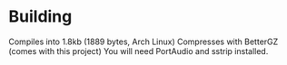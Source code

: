 # Building  

Compiles into 1.8kb (1889 bytes, Arch Linux)
Compresses with BetterGZ (comes with this project)
You will need PortAudio and sstrip installed.
